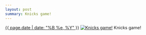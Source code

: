 ```yaml
---
layout: post
summary: Knicks game!
---
```


<p>
  <time><a href="/481">{{ page.date | date: "%B %e, %Y" }}</a></time>
  <a href="/481"><img src="{{ site.assets_url }}/481-483.jpg" srcset="{{ site.assets_url }}/481-966.jpg 966w, {{ site.assets_url }}/481-724.jpg 724w, {{ site.assets_url }}/481-483.jpg 483w, {{ site.assets_url }}/481-242.jpg 242w" sizes="(min-width: 700px) 50vw, calc(100vw - 2rem)" alt="Knicks game!" /></a>
  <span>Knicks game!</span>
</p>
